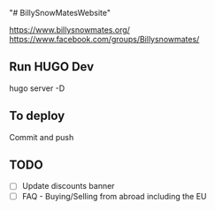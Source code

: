 "# BillySnowMatesWebsite" 

https://www.billysnowmates.org/
https://www.facebook.com/groups/Billysnowmates/


## Run HUGO Dev

hugo server -D

## To deploy

Commit and push

## TODO

- [ ] Update discounts banner
- [ ] FAQ - Buying/Selling from abroad including the EU